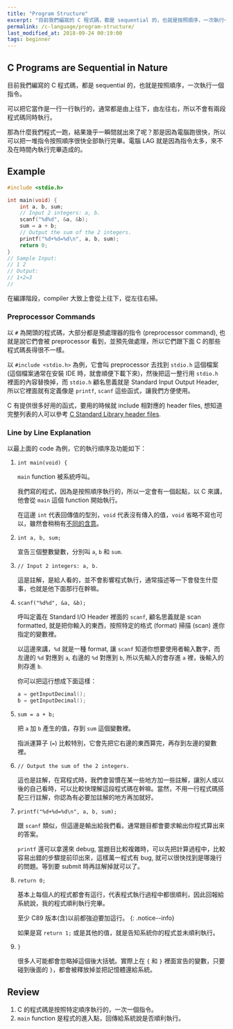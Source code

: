 ```yaml
---
title: "Program Structure"
excerpt: "目前我們編寫的 C 程式碼，都是 sequential 的，也就是按照順序，一次執行一個指令。"
permalink: /c-language/program-structure/
last_modified_at: 2018-09-24 00:19:00
tags: beginner
---
```


## C Programs are Sequential in Nature

目前我們編寫的 C 程式碼，都是 sequential 的，也就是按照順序，一次執行一個指令。

可以把它當作是一行一行執行的，通常都是由上往下，由左往右，所以不會有兩段程式碼同時執行。

那為什麼我們程式一跑，結果幾乎一瞬間就出來了呢？那是因為電腦跑很快，所以可以把一堆指令按照順序很快全部執行完畢。電腦 LAG 就是因為指令太多，來不及在時間內執行完畢造成的。

## Example

```c
#include <stdio.h>

int main(void) {
    int a, b, sum;
    // Input 2 integers: a, b.
    scanf("%d%d", &a, &b);
    sum = a + b;
    // Output the sum of the 2 integers.
    printf("%d+%d=%d\n", a, b, sum);
    return 0;
}
// Sample Input:
// 1 2
// Output:
// 1+2=3
//
```

在編譯階段，compiler 大致上會從上往下，從左往右掃。

### Preprocessor Commands

以 `#` 為開頭的程式碼，大部分都是預處理器的指令 (preprocessor command), 也就是說它們會被 preprocessor 看到，並預先做處理，所以它們跟下面 C 的那些程式碼長得很不一樣。

以 `#include <stdio.h>` 為例，它會叫 preprocessor 去找到 `stdio.h` 這個檔案 (這個檔案通常在安裝 IDE 時，就會順便下載下來)，然後把這一整行用 `stdio.h` 裡面的內容替換掉，而 `stdio.h` 顧名思義就是 Standard Input Output Header, 所以它裡面就有定義像是 `printf`, `scanf` 這些函式，讓我們方便使用。

C 有提供很多好用的函式，要用的時候就 include 相對應的 header files, 想知道完整列表的人可以參考 [C Standard Library header files](https://en.cppreference.com/w/c/header).

### Line by Line Explanation

以最上面的 code 為例，它的執行順序及功能如下：

1. `int main(void) {`

   `main` function 被系統呼叫。

   我們寫的程式，因為是按照順序執行的，所以一定會有一個起點，以 C 來講，他會從 `main` 這個 function 開始執行。

   在這邊 `int` 代表回傳值的型別，`void` 代表沒有傳入的值，`void` 省略不寫也可以，雖然會稍稍有[不同的含意](https://stackoverflow.com/q/51032/)。

2. `int a, b, sum;`

   宣告三個整數變數，分別叫 `a`, `b` 和 `sum`.

3. `// Input 2 integers: a, b.`

   這是註解，是給人看的，並不會影響程式執行，通常描述等一下會發生什麼事，也就是他下面那行在幹嘛。

4. `scanf("%d%d", &a, &b);`

   呼叫定義在 Standard I/O Header 裡面的 `scanf`, 顧名思義就是 scan formatted, 就是把你輸入的東西，按照特定的格式 (format) 掃描 (scan) 進你指定的變數裡。

   以這邊來講，`%d` 就是一種 format, 讓 `scanf` 知道你想要使用者輸入數字，而左邊的 `%d` 對應到 `a`, 右邊的 `%d` 對應到 `b`, 所以先輸入的會存進 `a` 裡，後輸入的則存進 `b`.
   
   你可以把這行想成下面這樣：
   
   ```c
   a = getInputDecimal();
   b = getInputDecimal();
   ```

5. `sum = a + b;`

   把 `a` 加 `b` 產生的值，存到 `sum` 這個變數裡。

   指派運算子 (`=`) 比較特別，它會先把它右邊的東西算完，再存到左邊的變數裡。

6. `// Output the sum of the 2 integers.`

   這也是註解，在寫程式時，我們會習慣在某一些地方加一些註解，讓別人或以後的自己看時，可以比較快理解這段程式碼在幹嘛。當然，不用一行程式碼搭配三行註解，你認為有必要加註解的地方再加就好。

7. `printf("%d+%d=%d\n", a, b, sum);`

   跟 `scanf` 類似，但這邊是輸出給我們看。通常題目都會要求輸出你程式算出來的答案。

   `printf` 還可以拿還來 debug, 當題目比較複雜時，可以先把計算過程中，比較容易出錯的步驟提前印出來，這樣萬一程式有 bug, 就可以很快找到是哪幾行的問題。等到要 submit 時再註解掉就可以了。

8. `return 0;`

   基本上每個人的程式都會有這行，代表程式執行過程中都很順利，因此回報給系統說，我的程式順利執行完畢。

   至少 C89 版本(含)以前都強迫要加這行。
   {: .notice--info}

   如果是寫 `return 1;` 或是其他的值，就是告知系統你的程式並未順利執行。

9. `}`

   很多人可能都會忽略掉這個後大括號。實際上在 `{` 和 `}` 裡面宣告的變數，只要碰到後面的 `}`，都會被釋放掉並把記憶體還給系統。

## Review

1. C 的程式碼是按照特定順序執行的，一次一個指令。
2. `main` function 是程式的進入點，回傳給系統說是否順利執行。